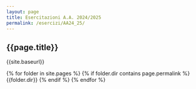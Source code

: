 ```yaml
---
layout: page
title: Esercitazioni A.A. 2024/2025
permalink: /esercizi/AA24_25/
---
```


## {{page.title}}

{{site.baseurl}}

{% for folder in site.pages %}
{% if folder.dir contains page.permalink %}
{{folder.dir}}
{% endif %}
{% endfor %}
